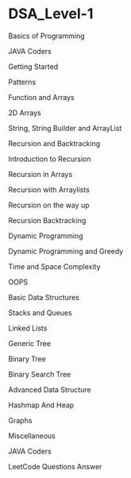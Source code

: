 # DSA_Level-1

Basics of Programming 

JAVA  Coders

Getting Started

Patterns

Function and Arrays

2D Arrays

String, String Builder and ArrayList

Recursion and Backtracking  

Introduction to Recursion

Recursion in Arrays

Recursion with Arraylists

Recursion on the way up

Recursion Backtracking

Dynamic Programming

Dynamic Programming and Greedy

Time and Space Complexity

OOPS  

Basic Data Structures  

Stacks and Queues

Linked Lists

Generic Tree

Binary Tree

Binary Search Tree

Advanced Data Structure  

Hashmap And Heap

Graphs

Miscellaneous  

JAVA  Coders

LeetCode  Questions Answer

